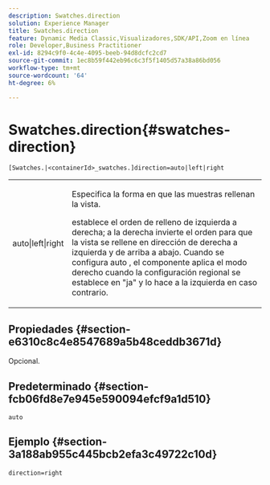 ```yaml
---
description: Swatches.direction
solution: Experience Manager
title: Swatches.direction
feature: Dynamic Media Classic,Visualizadores,SDK/API,Zoom en línea
role: Developer,Business Practitioner
exl-id: 8294c9f0-4c4e-4095-beeb-94d8dcfc2cd7
source-git-commit: 1ec8b59f442eb96c6c3f5f1405d57a38a86bd056
workflow-type: tm+mt
source-wordcount: '64'
ht-degree: 6%

---
```


# Swatches.direction{#swatches-direction}

`[Swatches.|<containerId>_swatches.]direction=auto|left|right`

<table id="table_8DA8AC17A6FB4EC09DC9384B812D841C"> 
 <tbody> 
  <tr> 
   <td colname="col1"> <p> <span class="codeph"> auto|left|right  </span> </p> </td> 
   <td colname="col2"> <p> Especifica la forma en que las muestras rellenan la vista. </p> <p> <span class="codeph"> establece el  </span> orden de relleno de izquierda a derecha;  <span class="codeph"> a la derecha  </span> invierte el orden para que la vista se rellene en dirección de derecha a izquierda y de arriba a abajo. Cuando se configura <span class="codeph"> auto </span>, el componente aplica el modo derecho cuando la configuración regional se establece en <span class="codeph"> "ja" </span> y lo hace a la izquierda en caso contrario. </p> </td> 
  </tr> 
 </tbody> 
</table>

## Propiedades {#section-e6310c8c4e8547689a5b48ceddb3671d}

Opcional.

## Predeterminado {#section-fcb06fd8e7e945e590094efcf9a1d510}

`auto`

## Ejemplo {#section-3a188ab955c445bcb2efa3c49722c10d}

`direction=right`
